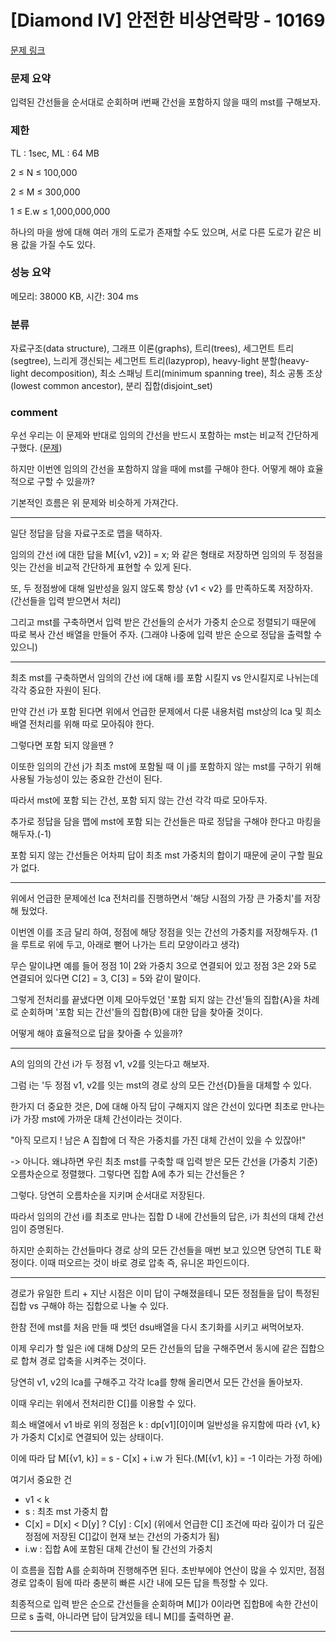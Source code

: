 
# [Diamond IV] 안전한 비상연락망 - 10169

[문제 링크](https://www.acmicpc.net/problem/10169)

### 문제 요약

<p> 입력된 간선들을 순서대로 순회하며 i번째 간선을 포함하지 않을 때의 mst를 구해보자. </p>

### 제한

TL : 1sec, ML : 64 MB

2 ≤ N ≤ 100,000

2 ≤ M ≤ 300,000

1 ≤ E.w ≤ 1,000,000,000

하나의 마을 쌍에 대해 여러 개의 도로가 존재할 수도 있으며, 서로 다른 도로가 같은 비용 값을 가질 수도 있다.

### 성능 요약

메모리: 38000 KB, 시간: 304 ms

### 분류

자료구조(data structure), 그래프 이론(graphs), 트리(trees), 세그먼트 트리(segtree), 느리게 갱신되는 세그먼트 트리(lazyprop), heavy-light 분할(heavy-light decomposition), 
최소 스패닝 트리(minimum spanning tree), 최소 공통 조상(lowest common ancestor), 분리 집합(disjoint_set)

### comment

 우선 우리는 이 문제와 반대로 임의의 간선을 반드시 포함하는 mst는 비교적 간단하게 구했다. ([문제](https://github.com/pill27211/Baekjoon/tree/main/Platinum/Graphs/15481_%EA%B7%B8%EB%9E%98%ED%94%84%EC%99%80%20MST))
 
 하지만 이번엔 임의의 간선을 포함하지 않을 때에 mst를 구해야 한다. 어떻게 해야 효율적으로 구할 수 있을까?
 
 기본적인 흐름은 위 문제와 비슷하게 가져간다.
 
-----------------------------------------------------------------------------------------------------------------------------------------------------------------------

일단 정답을 담을 자료구조로 맵을 택하자.

임의의 간선 i에 대한 답을 M[{v1, v2}] = x;  와 같은 형태로 저장하면 임의의 두 정점을 잇는 간선을 비교적 간단하게 표현할 수 있게 된다.

또, 두 정점쌍에 대해 일반성을 잃지 않도록 항상 {v1 < v2} 를 만족하도록 저장하자. (간선들을 입력 받으면서 처리)

그리고 mst를 구축하면서 입력 받은 간선들의 순서가 가중치 순으로 정렬되기 때문에 따로 복사 간선 배열을 만들어 주자. (그래야 나중에 입력 받은 순으로 정답을 출력할 수 있으니)

-----------------------------------------------------------------------------------------------------------------------------------------------------------------------

최초 mst를 구축하면서 임의의 간선 i에 대해 i를 포함 시킬지 vs 안시킬지로 나뉘는데 각각 중요한 자원이 된다.

만약 간선 i가 포함 된다면 위에서 언급한 문제에서 다룬 내용처럼 mst상의 lca 및 희소 배열 전처리를 위해 따로 모아줘야 한다.

그렇다면 포함 되지 않을땐 ?

이또한 임의의 간선 j가 최초 mst에 포함될 때 이 j를 포함하지 않는 mst를 구하기 위해 사용될 가능성이 있는 중요한 간선이 된다.

따라서 mst에 포함 되는 간선, 포함 되지 않는 간선 각각 따로 모아두자.

추가로 정답을 담을 맵에 mst에 포함 되는 간선들은 따로 정답을 구해야 한다고 마킹을 해두자.(-1)

포함 되지 않는 간선들은 어차피 답이 최초 mst 가중치의 합이기 때문에 굳이 구할 필요가 없다.

-----------------------------------------------------------------------------------------------------------------------------------------------------------------------

위에서 언급한 문제에선 lca 전처리를 진행하면서 '해당 시점의 가장 큰 가중치'를 저장해 뒀었다.

이번엔 이를 조금 달리 하여, 정점에 해당 정점을 잇는 간선의 가중치를 저장해두자. (1을 루트로 위에 두고, 아래로 뻗어 나가는 트리 모양이라고 생각)

무슨 말이냐면 예를 들어 정점 1이 2와 가중치 3으로 연결되어 있고 정점 3은 2와 5로 연결되어 있다면 C[2] = 3, C[3] = 5와 같이 말이다.

그렇게 전처리를 끝냈다면 이제 모아두었던 '포함 되지 않는 간선'들의 집합{A}을 차례로 순회하며 '포함 되는 간선'들의 집합{B}에 대한 답을 찾아줄 것이다.

어떻게 해야 효율적으로 답을 찾아줄 수 있을까?

-----------------------------------------------------------------------------------------------------------------------------------------------------------------------

A의 임의의 간선 i가 두 정점 v1, v2를 잇는다고 해보자.

그럼 i는 '두 정점 v1, v2를 잇는 mst의 경로 상의 모든 간선{D}들을 대체할 수 있다.

한가지 더 중요한 것은, D에 대해 아직 답이 구해지지 않은 간선이 있다면 최초로 만나는 i가 가장 mst에 가까운 대체 간선이라는 것이다.

"아직 모르지 ! 남은 A 집합에 더 작은 가중치를 가진 대체 간선이 있을 수 있잖아!"

-> 아니다. 왜냐하면 우린 최초 mst를 구축할 때 입력 받은 모든 간선을 (가중치 기준) 오름차순으로 정렬했다. 그렇다면 집합 A에 추가 되는 간선들은 ?

그렇다. 당연히 오름차순을 지키며 순서대로 저장된다.

따라서 임의의 간선 i를 최초로 만나는 집합 D 내에 간선들의 답은, i가 최선의 대체 간선임이 증명된다.

하지만 순회하는 간선들마다 경로 상의 모든 간선들을 매번 보고 있으면 당연히 TLE 확정이다. 이때 떠오르는 것이 바로 경로 압축 즉, 유니온 파인드이다.

-----------------------------------------------------------------------------------------------------------------------------------------------------------------------

경로가 유일한 트리 + 지난 시점은 이미 답이 구해졌을테니 모든 정점들을 답이 특정된 집합 vs 구해야 하는 집합으로 나눌 수 있다.

한참 전에 mst를 처음 만들 때 썻던 dsu배열을 다시 초기화를 시키고 써먹어보자.

이제 우리가 할 일은 i에 대해 D상의 모든 간선들의 답을 구해주면서 동시에 같은 집합으로 합쳐 경로 압축을 시켜주는 것이다.

당연히 v1, v2의 lca를 구해주고 각각 lca를 향해 올리면서 모든 간선을 돌아보자.

이때 우리는 위에서 전처리한 C[]를 이용할 수 있다.

희소 배열에서 v1 바로 위의 정점은 k : dp[v1][0]이며 일반성을 유지함에 따라 {v1, k}가 가중치 C[x]로 연결되어 있는 상태이다.

이에 따라 답 M[{v1, k}] = s - C[x] + i.w 가 된다.(M[{v1, k}] = -1 이라는 가정 하에)

여기서 중요한 건

* v1 < k
* s : 최초 mst 가중치 합
* C[x] = D[x] < D[y] ? C[y] : C[x] (위에서 언급한 C[] 조건에 따라 깊이가 더 깊은 정점에 저장된 C[]값이 현재 보는 간선의 가중치가 됨)
* i.w : 집합 A에 포함된 대체 간선이 될 간선의 가중치

이 흐름을 집합 A를 순회하며 진행해주면 된다. 초반부에야 연산이 많을 수 있지만, 점점 경로 압축이 됨에 따라 충분히 빠른 시간 내에 모든 답을 특정할 수 있다.

최종적으로 입력 받은 순으로 간선들을 순회하며 M[]가 0이라면 집합B에 속한 간선이므로 s 출력, 아니라면 답이 담겨있을 테니 M[]를 출력하면 끝.

-----------------------------------------------------------------------------------------------------------------------------------------------------------------------
